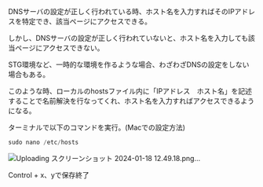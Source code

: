 DNSサーバの設定が正しく行われている時、ホスト名を入力すればそのIPアドレスを特定でき、該当ページにアクセスできる。

しかし、DNSサーバの設定が正しく行われていないと、ホスト名を入力しても該当ページにアクセスできない。

STG環境など、一時的な環境を作るような場合、わざわざDNSの設定をしない場合もある。

このような時、ローカルのhostsファイル内に「IPアドレス　ホスト名」を記述することで名前解決を行なってくれ、ホスト名を入力すればアクセスできるようになる。

ターミナルで以下のコマンドを実行。(Macでの設定方法)

```jsx
sudo nano /etc/hosts
```

![Uploading スクリーンショット 2024-01-18 12.49.18.png…]()

Control + x、yで保存終了
